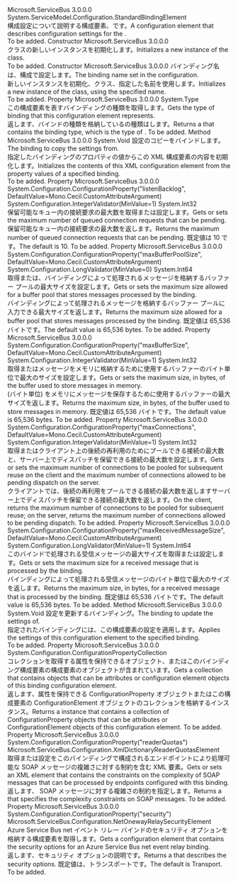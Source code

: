 <Type Name="NetEventRelayBindingElement" FullName="Microsoft.ServiceBus.Configuration.NetEventRelayBindingElement">
  <TypeSignature Language="C#" Value="public class NetEventRelayBindingElement : System.ServiceModel.Configuration.StandardBindingElement" />
  <TypeSignature Language="ILAsm" Value=".class public auto ansi beforefieldinit NetEventRelayBindingElement extends System.ServiceModel.Configuration.StandardBindingElement" />
  <TypeSignature Language="DocId" Value="T:Microsoft.ServiceBus.Configuration.NetEventRelayBindingElement" />
  <TypeSignature Language="VB.NET" Value="Public Class NetEventRelayBindingElement&#xA;Inherits StandardBindingElement" />
  <TypeSignature Language="F#" Value="type NetEventRelayBindingElement = class&#xA;    inherit StandardBindingElement" />
  <AssemblyInfo>
    <AssemblyName>Microsoft.ServiceBus</AssemblyName>
    <AssemblyVersion>3.0.0.0</AssemblyVersion>
  </AssemblyInfo>
  <Base>
    <BaseTypeName>System.ServiceModel.Configuration.StandardBindingElement</BaseTypeName>
  </Base>
  <Interfaces />
  <Docs>
    <summary><span data-ttu-id="3dffc-101">構成設定について説明する構成要素、<see cref="T:Microsoft.ServiceBus.NetEventRelayBinding" />です。</span><span class="sxs-lookup"><span data-stu-id="3dffc-101">A configuration element that describes configuration settings for the <see cref="T:Microsoft.ServiceBus.NetEventRelayBinding" />.</span></span></summary>
    <remarks>To be added.</remarks>
  </Docs>
  <Members>
    <Member MemberName=".ctor">
      <MemberSignature Language="C#" Value="public NetEventRelayBindingElement ();" />
      <MemberSignature Language="ILAsm" Value=".method public hidebysig specialname rtspecialname instance void .ctor() cil managed" />
      <MemberSignature Language="DocId" Value="M:Microsoft.ServiceBus.Configuration.NetEventRelayBindingElement.#ctor" />
      <MemberSignature Language="VB.NET" Value="Public Sub New ()" />
      <MemberType>Constructor</MemberType>
      <AssemblyInfo>
        <AssemblyName>Microsoft.ServiceBus</AssemblyName>
        <AssemblyVersion>3.0.0.0</AssemblyVersion>
      </AssemblyInfo>
      <Parameters />
      <Docs>
        <summary><span data-ttu-id="3dffc-102"><see cref="T:Microsoft.ServiceBus.Configuration.NetEventRelayBindingElement" /> クラスの新しいインスタンスを初期化します。</span><span class="sxs-lookup"><span data-stu-id="3dffc-102">Initializes a new instance of the <see cref="T:Microsoft.ServiceBus.Configuration.NetEventRelayBindingElement" /> class.</span></span></summary>
        <remarks>To be added.</remarks>
      </Docs>
    </Member>
    <Member MemberName=".ctor">
      <MemberSignature Language="C#" Value="public NetEventRelayBindingElement (string name);" />
      <MemberSignature Language="ILAsm" Value=".method public hidebysig specialname rtspecialname instance void .ctor(string name) cil managed" />
      <MemberSignature Language="DocId" Value="M:Microsoft.ServiceBus.Configuration.NetEventRelayBindingElement.#ctor(System.String)" />
      <MemberSignature Language="VB.NET" Value="Public Sub New (name As String)" />
      <MemberSignature Language="F#" Value="new Microsoft.ServiceBus.Configuration.NetEventRelayBindingElement : string -&gt; Microsoft.ServiceBus.Configuration.NetEventRelayBindingElement" Usage="new Microsoft.ServiceBus.Configuration.NetEventRelayBindingElement name" />
      <MemberType>Constructor</MemberType>
      <AssemblyInfo>
        <AssemblyName>Microsoft.ServiceBus</AssemblyName>
        <AssemblyVersion>3.0.0.0</AssemblyVersion>
      </AssemblyInfo>
      <Parameters>
        <Parameter Name="name" Type="System.String" />
      </Parameters>
      <Docs>
        <param name="name"><span data-ttu-id="3dffc-103">バインディング名は、構成で設定します。</span><span class="sxs-lookup"><span data-stu-id="3dffc-103">The binding name set in the configuration.</span></span></param>
        <summary><span data-ttu-id="3dffc-104">新しいインスタンスを初期化、<see cref="T:Microsoft.ServiceBus.Configuration.NetEventRelayBindingElement" />クラス、指定した名前を使用します。</span><span class="sxs-lookup"><span data-stu-id="3dffc-104">Initializes a new instance of the <see cref="T:Microsoft.ServiceBus.Configuration.NetEventRelayBindingElement" /> class, using the specified name.</span></span></summary>
        <remarks>To be added.</remarks>
      </Docs>
    </Member>
    <Member MemberName="BindingElementType">
      <MemberSignature Language="C#" Value="protected override Type BindingElementType { get; }" />
      <MemberSignature Language="ILAsm" Value=".property instance class System.Type BindingElementType" />
      <MemberSignature Language="DocId" Value="P:Microsoft.ServiceBus.Configuration.NetEventRelayBindingElement.BindingElementType" />
      <MemberSignature Language="VB.NET" Value="Protected Overrides ReadOnly Property BindingElementType As Type" />
      <MemberSignature Language="F#" Value="member this.BindingElementType : Type" Usage="Microsoft.ServiceBus.Configuration.NetEventRelayBindingElement.BindingElementType" />
      <MemberType>Property</MemberType>
      <AssemblyInfo>
        <AssemblyName>Microsoft.ServiceBus</AssemblyName>
        <AssemblyVersion>3.0.0.0</AssemblyVersion>
      </AssemblyInfo>
      <ReturnValue>
        <ReturnType>System.Type</ReturnType>
      </ReturnValue>
      <Docs>
        <summary><span data-ttu-id="3dffc-105">この構成要素を表すバインディングの種類を取得します。</span><span class="sxs-lookup"><span data-stu-id="3dffc-105">Gets the type of binding that this configuration element represents.</span></span></summary>
        <value><span data-ttu-id="3dffc-106">返します、<see cref="T:System.Type" />バインドの種類を格納しているの種類は<see cref="T:Microsoft.ServiceBus.NetEventRelayBinding" />します。</span><span class="sxs-lookup"><span data-stu-id="3dffc-106">Returns a <see cref="T:System.Type" /> that contains the binding type, which is the type of <see cref="T:Microsoft.ServiceBus.NetEventRelayBinding" />.</span></span></value>
        <remarks>To be added.</remarks>
      </Docs>
    </Member>
    <Member MemberName="InitializeFrom">
      <MemberSignature Language="C#" Value="protected override void InitializeFrom (System.ServiceModel.Channels.Binding binding);" />
      <MemberSignature Language="ILAsm" Value=".method familyhidebysig virtual instance void InitializeFrom(class System.ServiceModel.Channels.Binding binding) cil managed" />
      <MemberSignature Language="DocId" Value="M:Microsoft.ServiceBus.Configuration.NetEventRelayBindingElement.InitializeFrom(System.ServiceModel.Channels.Binding)" />
      <MemberSignature Language="F#" Value="override this.InitializeFrom : System.ServiceModel.Channels.Binding -&gt; unit" Usage="netEventRelayBindingElement.InitializeFrom binding" />
      <MemberType>Method</MemberType>
      <AssemblyInfo>
        <AssemblyName>Microsoft.ServiceBus</AssemblyName>
        <AssemblyVersion>3.0.0.0</AssemblyVersion>
      </AssemblyInfo>
      <ReturnValue>
        <ReturnType>System.Void</ReturnType>
      </ReturnValue>
      <Parameters>
        <Parameter Name="binding" Type="System.ServiceModel.Channels.Binding" />
      </Parameters>
      <Docs>
        <param name="binding"> <span data-ttu-id="3dffc-107">設定のコピーをバインドします。</span><span class="sxs-lookup"><span data-stu-id="3dffc-107">The binding to copy the settings from.</span></span></param>
        <summary><span data-ttu-id="3dffc-108">指定したバインディングのプロパティの値からこの XML 構成要素の内容を初期化します。</span><span class="sxs-lookup"><span data-stu-id="3dffc-108">Initializes the contents of this XML configuration element from the property values of a specified binding.</span></span></summary>
        <remarks>To be added.</remarks>
      </Docs>
    </Member>
    <Member MemberName="ListenBacklog">
      <MemberSignature Language="C#" Value="public int ListenBacklog { get; set; }" />
      <MemberSignature Language="ILAsm" Value=".property instance int32 ListenBacklog" />
      <MemberSignature Language="DocId" Value="P:Microsoft.ServiceBus.Configuration.NetEventRelayBindingElement.ListenBacklog" />
      <MemberSignature Language="VB.NET" Value="Public Property ListenBacklog As Integer" />
      <MemberSignature Language="F#" Value="member this.ListenBacklog : int with get, set" Usage="Microsoft.ServiceBus.Configuration.NetEventRelayBindingElement.ListenBacklog" />
      <MemberType>Property</MemberType>
      <AssemblyInfo>
        <AssemblyName>Microsoft.ServiceBus</AssemblyName>
        <AssemblyVersion>3.0.0.0</AssemblyVersion>
      </AssemblyInfo>
      <Attributes>
        <Attribute>
          <AttributeName>System.Configuration.ConfigurationProperty("listenBacklog", DefaultValue=Mono.Cecil.CustomAttributeArgument)</AttributeName>
        </Attribute>
        <Attribute>
          <AttributeName>System.Configuration.IntegerValidator(MinValue=1)</AttributeName>
        </Attribute>
      </Attributes>
      <ReturnValue>
        <ReturnType>System.Int32</ReturnType>
      </ReturnValue>
      <Docs>
        <summary><span data-ttu-id="3dffc-109">保留可能なキュー内の接続要求の最大数を取得または設定します。</span><span class="sxs-lookup"><span data-stu-id="3dffc-109">Gets or sets the maximum number of queued connection requests that can be pending.</span></span></summary>
        <value><span data-ttu-id="3dffc-110">保留可能なキュー内の接続要求の最大数を返します。</span><span class="sxs-lookup"><span data-stu-id="3dffc-110">Returns the maximum number of queued connection requests that can be pending.</span></span> <span data-ttu-id="3dffc-111">既定値は 10 です。</span><span class="sxs-lookup"><span data-stu-id="3dffc-111">The default is 10.</span></span></value>
        <remarks>To be added.</remarks>
      </Docs>
    </Member>
    <Member MemberName="MaxBufferPoolSize">
      <MemberSignature Language="C#" Value="public long MaxBufferPoolSize { get; set; }" />
      <MemberSignature Language="ILAsm" Value=".property instance int64 MaxBufferPoolSize" />
      <MemberSignature Language="DocId" Value="P:Microsoft.ServiceBus.Configuration.NetEventRelayBindingElement.MaxBufferPoolSize" />
      <MemberSignature Language="VB.NET" Value="Public Property MaxBufferPoolSize As Long" />
      <MemberSignature Language="F#" Value="member this.MaxBufferPoolSize : int64 with get, set" Usage="Microsoft.ServiceBus.Configuration.NetEventRelayBindingElement.MaxBufferPoolSize" />
      <MemberType>Property</MemberType>
      <AssemblyInfo>
        <AssemblyName>Microsoft.ServiceBus</AssemblyName>
        <AssemblyVersion>3.0.0.0</AssemblyVersion>
      </AssemblyInfo>
      <Attributes>
        <Attribute>
          <AttributeName>System.Configuration.ConfigurationProperty("maxBufferPoolSize", DefaultValue=Mono.Cecil.CustomAttributeArgument)</AttributeName>
        </Attribute>
        <Attribute>
          <AttributeName>System.Configuration.LongValidator(MinValue=0)</AttributeName>
        </Attribute>
      </Attributes>
      <ReturnValue>
        <ReturnType>System.Int64</ReturnType>
      </ReturnValue>
      <Docs>
        <summary><span data-ttu-id="3dffc-112">取得または、バインディングによって処理されるメッセージを格納するバッファー プールの最大サイズを設定します。</span><span class="sxs-lookup"><span data-stu-id="3dffc-112">Gets or sets the maximum size allowed for a buffer pool that stores messages processed by the binding.</span></span></summary>
        <value><span data-ttu-id="3dffc-113">バインディングによって処理されるメッセージを格納するバッファー プールに入力できる最大サイズを返します。</span><span class="sxs-lookup"><span data-stu-id="3dffc-113">Returns the maximum size allowed for a buffer pool that stores messages processed by the binding.</span></span> <span data-ttu-id="3dffc-114">既定値は 65,536 バイトです。</span><span class="sxs-lookup"><span data-stu-id="3dffc-114">The default value is 65,536 bytes.</span></span></value>
        <remarks>To be added.</remarks>
      </Docs>
    </Member>
    <Member MemberName="MaxBufferSize">
      <MemberSignature Language="C#" Value="public int MaxBufferSize { get; set; }" />
      <MemberSignature Language="ILAsm" Value=".property instance int32 MaxBufferSize" />
      <MemberSignature Language="DocId" Value="P:Microsoft.ServiceBus.Configuration.NetEventRelayBindingElement.MaxBufferSize" />
      <MemberSignature Language="VB.NET" Value="Public Property MaxBufferSize As Integer" />
      <MemberSignature Language="F#" Value="member this.MaxBufferSize : int with get, set" Usage="Microsoft.ServiceBus.Configuration.NetEventRelayBindingElement.MaxBufferSize" />
      <MemberType>Property</MemberType>
      <AssemblyInfo>
        <AssemblyName>Microsoft.ServiceBus</AssemblyName>
        <AssemblyVersion>3.0.0.0</AssemblyVersion>
      </AssemblyInfo>
      <Attributes>
        <Attribute>
          <AttributeName>System.Configuration.ConfigurationProperty("maxBufferSize", DefaultValue=Mono.Cecil.CustomAttributeArgument)</AttributeName>
        </Attribute>
        <Attribute>
          <AttributeName>System.Configuration.IntegerValidator(MinValue=1)</AttributeName>
        </Attribute>
      </Attributes>
      <ReturnValue>
        <ReturnType>System.Int32</ReturnType>
      </ReturnValue>
      <Docs>
        <summary><span data-ttu-id="3dffc-115">取得またはメッセージをメモリに格納するために使用するバッファーのバイト単位で最大のサイズを設定します。</span><span class="sxs-lookup"><span data-stu-id="3dffc-115">Gets or sets the maximum size, in bytes, of the buffer used to store messages in memory.</span></span></summary>
        <value><span data-ttu-id="3dffc-116">(バイト単位) をメモリにメッセージを保存するために使用するバッファーの最大サイズを返します。</span><span class="sxs-lookup"><span data-stu-id="3dffc-116">Returns the maximum size, in bytes, of the buffer used to store messages in memory.</span></span> <span data-ttu-id="3dffc-117">既定値は 65,536 バイトです。</span><span class="sxs-lookup"><span data-stu-id="3dffc-117">The default value is 65,536 bytes.</span></span></value>
        <remarks>To be added.</remarks>
      </Docs>
    </Member>
    <Member MemberName="MaxConnections">
      <MemberSignature Language="C#" Value="public int MaxConnections { get; set; }" />
      <MemberSignature Language="ILAsm" Value=".property instance int32 MaxConnections" />
      <MemberSignature Language="DocId" Value="P:Microsoft.ServiceBus.Configuration.NetEventRelayBindingElement.MaxConnections" />
      <MemberSignature Language="VB.NET" Value="Public Property MaxConnections As Integer" />
      <MemberSignature Language="F#" Value="member this.MaxConnections : int with get, set" Usage="Microsoft.ServiceBus.Configuration.NetEventRelayBindingElement.MaxConnections" />
      <MemberType>Property</MemberType>
      <AssemblyInfo>
        <AssemblyName>Microsoft.ServiceBus</AssemblyName>
        <AssemblyVersion>3.0.0.0</AssemblyVersion>
      </AssemblyInfo>
      <Attributes>
        <Attribute>
          <AttributeName>System.Configuration.ConfigurationProperty("maxConnections", DefaultValue=Mono.Cecil.CustomAttributeArgument)</AttributeName>
        </Attribute>
        <Attribute>
          <AttributeName>System.Configuration.IntegerValidator(MinValue=1)</AttributeName>
        </Attribute>
      </Attributes>
      <ReturnValue>
        <ReturnType>System.Int32</ReturnType>
      </ReturnValue>
      <Docs>
        <summary><span data-ttu-id="3dffc-118">取得またはクライアント上の後続の再利用のためにプールできる接続の最大数と、サーバー上でディスパッチを保留できる接続の最大数を設定します。</span><span class="sxs-lookup"><span data-stu-id="3dffc-118">Gets or sets the maximum number of connections to be pooled for subsequent reuse on the client and the maximum number of connections allowed to be pending dispatch on the server.</span></span></summary>
        <value><span data-ttu-id="3dffc-119">クライアントでは、後続の再利用をプールできる接続の最大数を返しますサーバー上でディスパッチを保留できる接続の最大数を返します。</span><span class="sxs-lookup"><span data-stu-id="3dffc-119">On the client, returns the maximum number of connections to be pooled for subsequent reuse; on the server, returns the maximum number of connections allowed to be pending dispatch.</span></span></value>
        <remarks>To be added.</remarks>
      </Docs>
    </Member>
    <Member MemberName="MaxReceivedMessageSize">
      <MemberSignature Language="C#" Value="public long MaxReceivedMessageSize { get; set; }" />
      <MemberSignature Language="ILAsm" Value=".property instance int64 MaxReceivedMessageSize" />
      <MemberSignature Language="DocId" Value="P:Microsoft.ServiceBus.Configuration.NetEventRelayBindingElement.MaxReceivedMessageSize" />
      <MemberSignature Language="VB.NET" Value="Public Property MaxReceivedMessageSize As Long" />
      <MemberSignature Language="F#" Value="member this.MaxReceivedMessageSize : int64 with get, set" Usage="Microsoft.ServiceBus.Configuration.NetEventRelayBindingElement.MaxReceivedMessageSize" />
      <MemberType>Property</MemberType>
      <AssemblyInfo>
        <AssemblyName>Microsoft.ServiceBus</AssemblyName>
        <AssemblyVersion>3.0.0.0</AssemblyVersion>
      </AssemblyInfo>
      <Attributes>
        <Attribute>
          <AttributeName>System.Configuration.ConfigurationProperty("maxReceivedMessageSize", DefaultValue=Mono.Cecil.CustomAttributeArgument)</AttributeName>
        </Attribute>
        <Attribute>
          <AttributeName>System.Configuration.LongValidator(MinValue=1)</AttributeName>
        </Attribute>
      </Attributes>
      <ReturnValue>
        <ReturnType>System.Int64</ReturnType>
      </ReturnValue>
      <Docs>
        <summary><span data-ttu-id="3dffc-120">このバインドで処理される受信メッセージの最大サイズを取得または設定します。</span><span class="sxs-lookup"><span data-stu-id="3dffc-120">Gets or sets the maximum size for a received message that is processed by the binding.</span></span></summary>
        <value><span data-ttu-id="3dffc-121">バインディングによって処理される受信メッセージのバイト単位で最大のサイズを返します。</span><span class="sxs-lookup"><span data-stu-id="3dffc-121">Returns the maximum size, in bytes, for a received message that is processed by the binding.</span></span> <span data-ttu-id="3dffc-122">既定値は 65,536 バイトです。</span><span class="sxs-lookup"><span data-stu-id="3dffc-122">The default value is 65,536 bytes.</span></span></value>
        <remarks>To be added.</remarks>
      </Docs>
    </Member>
    <Member MemberName="OnApplyConfiguration">
      <MemberSignature Language="C#" Value="protected override void OnApplyConfiguration (System.ServiceModel.Channels.Binding binding);" />
      <MemberSignature Language="ILAsm" Value=".method familyhidebysig virtual instance void OnApplyConfiguration(class System.ServiceModel.Channels.Binding binding) cil managed" />
      <MemberSignature Language="DocId" Value="M:Microsoft.ServiceBus.Configuration.NetEventRelayBindingElement.OnApplyConfiguration(System.ServiceModel.Channels.Binding)" />
      <MemberSignature Language="F#" Value="override this.OnApplyConfiguration : System.ServiceModel.Channels.Binding -&gt; unit" Usage="netEventRelayBindingElement.OnApplyConfiguration binding" />
      <MemberType>Method</MemberType>
      <AssemblyInfo>
        <AssemblyName>Microsoft.ServiceBus</AssemblyName>
        <AssemblyVersion>3.0.0.0</AssemblyVersion>
      </AssemblyInfo>
      <ReturnValue>
        <ReturnType>System.Void</ReturnType>
      </ReturnValue>
      <Parameters>
        <Parameter Name="binding" Type="System.ServiceModel.Channels.Binding" />
      </Parameters>
      <Docs>
        <param name="binding"> <span data-ttu-id="3dffc-123">設定を更新するバインディング。</span><span class="sxs-lookup"><span data-stu-id="3dffc-123">The binding to update the settings of.</span></span></param>
        <summary><span data-ttu-id="3dffc-124">指定されたバインディングには、この構成要素の設定を適用します。</span><span class="sxs-lookup"><span data-stu-id="3dffc-124">Applies the settings of this configuration element to the specified binding.</span></span></summary>
        <remarks>To be added.</remarks>
      </Docs>
    </Member>
    <Member MemberName="Properties">
      <MemberSignature Language="C#" Value="protected override System.Configuration.ConfigurationPropertyCollection Properties { get; }" />
      <MemberSignature Language="ILAsm" Value=".property instance class System.Configuration.ConfigurationPropertyCollection Properties" />
      <MemberSignature Language="DocId" Value="P:Microsoft.ServiceBus.Configuration.NetEventRelayBindingElement.Properties" />
      <MemberSignature Language="VB.NET" Value="Protected Overrides ReadOnly Property Properties As ConfigurationPropertyCollection" />
      <MemberSignature Language="F#" Value="member this.Properties : System.Configuration.ConfigurationPropertyCollection" Usage="Microsoft.ServiceBus.Configuration.NetEventRelayBindingElement.Properties" />
      <MemberType>Property</MemberType>
      <AssemblyInfo>
        <AssemblyName>Microsoft.ServiceBus</AssemblyName>
        <AssemblyVersion>3.0.0.0</AssemblyVersion>
      </AssemblyInfo>
      <ReturnValue>
        <ReturnType>System.Configuration.ConfigurationPropertyCollection</ReturnType>
      </ReturnValue>
      <Docs>
        <summary><span data-ttu-id="3dffc-125">コレクションを取得する属性を保持できるオブジェクト、またはこのバインディング構成要素の構成要素のオブジェクトが含まれています。</span><span class="sxs-lookup"><span data-stu-id="3dffc-125">Gets a collection that contains objects that can be attributes or configuration element objects of this binding configuration element.</span></span></summary>
        <value><span data-ttu-id="3dffc-126">返します、<see cref="T:System.Configuration.ConfigurationPropertyCollection" />属性を保持できる ConfigurationProperty オブジェクトまたはこの構成要素の ConfigurationElement オブジェクトのコレクションを格納するインスタンス。</span><span class="sxs-lookup"><span data-stu-id="3dffc-126">Returns a <see cref="T:System.Configuration.ConfigurationPropertyCollection" /> instance that contains a collection of ConfigurationProperty objects that can be attributes or ConfigurationElement objects of this configuration element.</span></span></value>
        <remarks>To be added.</remarks>
      </Docs>
    </Member>
    <Member MemberName="ReaderQuotas">
      <MemberSignature Language="C#" Value="public Microsoft.ServiceBus.Configuration.XmlDictionaryReaderQuotasElement ReaderQuotas { get; }" />
      <MemberSignature Language="ILAsm" Value=".property instance class Microsoft.ServiceBus.Configuration.XmlDictionaryReaderQuotasElement ReaderQuotas" />
      <MemberSignature Language="DocId" Value="P:Microsoft.ServiceBus.Configuration.NetEventRelayBindingElement.ReaderQuotas" />
      <MemberSignature Language="VB.NET" Value="Public ReadOnly Property ReaderQuotas As XmlDictionaryReaderQuotasElement" />
      <MemberSignature Language="F#" Value="member this.ReaderQuotas : Microsoft.ServiceBus.Configuration.XmlDictionaryReaderQuotasElement" Usage="Microsoft.ServiceBus.Configuration.NetEventRelayBindingElement.ReaderQuotas" />
      <MemberType>Property</MemberType>
      <AssemblyInfo>
        <AssemblyName>Microsoft.ServiceBus</AssemblyName>
        <AssemblyVersion>3.0.0.0</AssemblyVersion>
      </AssemblyInfo>
      <Attributes>
        <Attribute>
          <AttributeName>System.Configuration.ConfigurationProperty("readerQuotas")</AttributeName>
        </Attribute>
      </Attributes>
      <ReturnValue>
        <ReturnType>Microsoft.ServiceBus.Configuration.XmlDictionaryReaderQuotasElement</ReturnType>
      </ReturnValue>
      <Docs>
        <summary><span data-ttu-id="3dffc-127">取得または設定をこのバインディングで構成されるエンドポイントにより処理可能な SOAP メッセージの複雑さに対する制約を含む XML 要素。</span><span class="sxs-lookup"><span data-stu-id="3dffc-127">Gets or sets an XML element that contains the constraints on the complexity of SOAP messages that can be processed by endpoints configured with this binding.</span></span></summary>
        <value><span data-ttu-id="3dffc-128">返します、 <see cref="T:Microsoft.ServiceBus.Configuration.XmlDictionaryReaderQuotasElement" /> SOAP メッセージに対する複雑さの制約を指定します。</span><span class="sxs-lookup"><span data-stu-id="3dffc-128">Returns a <see cref="T:Microsoft.ServiceBus.Configuration.XmlDictionaryReaderQuotasElement" /> that specifies the complexity constraints on SOAP messages.</span></span></value>
        <remarks>To be added.</remarks>
      </Docs>
    </Member>
    <Member MemberName="Security">
      <MemberSignature Language="C#" Value="public Microsoft.ServiceBus.Configuration.NetOnewayRelaySecurityElement Security { get; }" />
      <MemberSignature Language="ILAsm" Value=".property instance class Microsoft.ServiceBus.Configuration.NetOnewayRelaySecurityElement Security" />
      <MemberSignature Language="DocId" Value="P:Microsoft.ServiceBus.Configuration.NetEventRelayBindingElement.Security" />
      <MemberSignature Language="VB.NET" Value="Public ReadOnly Property Security As NetOnewayRelaySecurityElement" />
      <MemberSignature Language="F#" Value="member this.Security : Microsoft.ServiceBus.Configuration.NetOnewayRelaySecurityElement" Usage="Microsoft.ServiceBus.Configuration.NetEventRelayBindingElement.Security" />
      <MemberType>Property</MemberType>
      <AssemblyInfo>
        <AssemblyName>Microsoft.ServiceBus</AssemblyName>
        <AssemblyVersion>3.0.0.0</AssemblyVersion>
      </AssemblyInfo>
      <Attributes>
        <Attribute>
          <AttributeName>System.Configuration.ConfigurationProperty("security")</AttributeName>
        </Attribute>
      </Attributes>
      <ReturnValue>
        <ReturnType>Microsoft.ServiceBus.Configuration.NetOnewayRelaySecurityElement</ReturnType>
      </ReturnValue>
      <Docs>
        <summary><span data-ttu-id="3dffc-129">Azure Service Bus net イベント リレー バインドのセキュリティ オプションを格納する構成要素を取得します。</span><span class="sxs-lookup"><span data-stu-id="3dffc-129">Gets a configuration element that contains the security options for an Azure Service Bus net event relay binding.</span></span></summary>
        <value><span data-ttu-id="3dffc-130">返します、<see cref="T:Microsoft.ServiceBus.Configuration.NetOnewayRelaySecurityElement" />セキュリティ オプションの説明です。</span><span class="sxs-lookup"><span data-stu-id="3dffc-130">Returns a <see cref="T:Microsoft.ServiceBus.Configuration.NetOnewayRelaySecurityElement" /> that describes the security options.</span></span> <span data-ttu-id="3dffc-131">既定値は、トランスポートです。</span><span class="sxs-lookup"><span data-stu-id="3dffc-131">The default is Transport.</span></span></value>
        <remarks>To be added.</remarks>
      </Docs>
    </Member>
  </Members>
</Type>